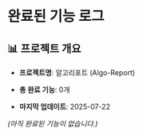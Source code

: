 # 완료된 기능 로그

## 📊 프로젝트 개요

- **프로젝트명**: 알고리포트 (Algo-Report)
    
- **총 완료 기능**: 0개
    
- **마지막 업데이트**: 2025-07-22
    

_(아직 완료된 기능이 없습니다.)_